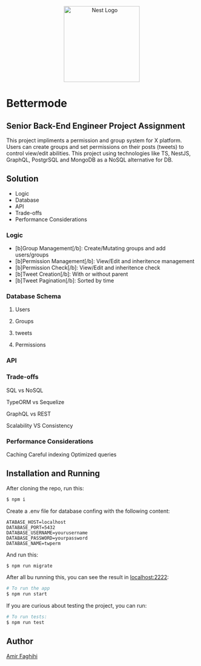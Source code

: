 <p align="center">
  <a href="http://bettermode.com/" target="blank">
    <img src="https://cdn.prod.website-files.com/632a253b6e9c1587d2b8853d/65b1c2aa9d5db8a934a345a9_bettermode-logo-toggle-light.png" width="200" alt="Nest Logo" />
  </a>
</p>

# Bettermode

## Senior Back-End Engineer Project Assignment

This project impliments a permission and group system for X platform. Users can create groups and set permissions on their posts (tweets) to control view/edit abilities. This project using technologies like TS, NestJS, GraphQL, PostgrSQL and MongoDB as a NoSQL alternative for DB.

## Solution

- Logic
- Database
- API
- Trade-offs
- Performance Considerations

### Logic

- [b]Group Management[/b]: Create/Mutating groups and add users/groups
- [b]Permission Management[/b]: View/Edit and inheritence management
- [b]Permission Check[/b]: View/Edit and inheritence check
- [b]Tweet Creation[/b]: With or without parent
- [b]Tweet Pagination[/b]: Sorted by time

### Database Schema

1. Users

2. Groups

3. tweets

4. Permissions

### API

### Trade-offs

SQL vs NoSQL

TypeORM vs Sequelize

GraphQL vs REST

Scalability VS Consistency

### Performance Considerations

Caching
Careful indexing
Optimized queries

## Installation and Running

After cloning the repo, run this:

```bash
$ npm i
```

Create a .env file for database confing with the following content:

```
ATABASE_HOST=localhost
DATABASE_PORT=5432
DATABASE_USERNAME=yourusername
DATABASE_PASSWORD=yourpassword
DATABASE_NAME=twperm
```

And run this:

```bash
$ npm run migrate
```

After all bu running this, you can see the result in [localhost:2222](http://localhost:2222):

```bash
# To run the app
$ npm run start
```

If you are curious about testing the project, you can run:

```bash
# To run tests:
$ npm run test
```

## Author

[Amir Faghihi](https://faghihy.com)

